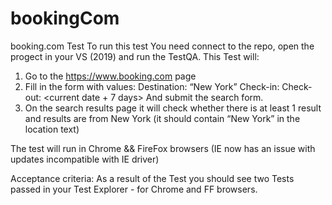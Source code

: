 # bookingCom
booking.com Test
To run this test You need connect to the repo, open the progect in your VS (2019) and run the TestQA. This Test will:

1. Go to the https://www.booking.com page
2. Fill in the form with values: 
  Destination: “New York” 
  Check-in: <current date>
  Check-out: <current date + 7 days> 
And submit the search form.
3. On the search results page it will check whether there is at least 1 result and results are from New York 
(it should contain “New York” in the location text)

The test will run in Chrome && FireFox browsers (IE now has an issue with updates incompatible with IE driver) 

Acceptance criteria: As a result of the Test you should see two Tests passed in your Test Explorer - for Chrome and FF browsers.
